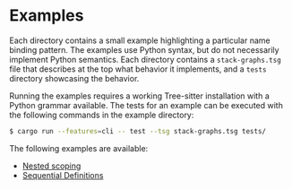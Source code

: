 # Examples

Each directory contains a small example highlighting a particular name binding pattern.
The examples use Python syntax, but do not necessarily implement Python semantics.
Each directory contains a `stack-graphs.tsg` file that describes at the top what behavior it implements, and a `tests` directory showcasing the behavior.

Running the examples requires a working Tree-sitter installation with a Python grammar available. The tests for an example can be executed with the following commands in the example directory:

```bash
$ cargo run --features=cli -- test --tsg stack-graphs.tsg tests/
```

The following examples are available:

- [Nested scoping](nested-scoping/)
- [Sequential Definitions](sequential-definitions/)
